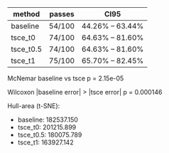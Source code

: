 | method | passes | CI95 |
|--------|--------|------|
| baseline   | 54/100 | 44.26% – 63.44% |
| tsce_t0    | 74/100 | 64.63% – 81.60% |
| tsce_t0.5  | 74/100 | 64.63% – 81.60% |
| tsce_t1    | 75/100 | 65.70% – 82.45% |

McNemar baseline vs tsce p = 2.15e-05

Wilcoxon |baseline error| > |tsce error| p = 0.000146

Hull-area (t-SNE):
* baseline: 182537.150
* tsce_t0: 201215.899
* tsce_t0.5: 180075.789
* tsce_t1: 163927.142
